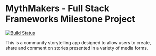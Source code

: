 # MythMakers - Full Stack Frameworks Milestone Project

[![Build Status](https://travis-ci.org/TwelvePercentHero/MythMaker.svg?branch=master)](https://travis-ci.org/TwelvePercentHero/MythMaker)

This is a community storytelling app designed to allow users to create, share and comment on stories presented in a variety of media forms.
